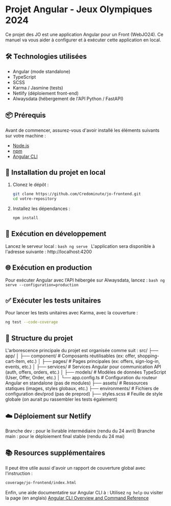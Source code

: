 # Projet Angular - Jeux Olympiques 2024

Ce projet des JO est une application Angular pour un Front (WebJO24). Ce manuel va vous aider à configurer et à exécuter cette application en local.

## 🛠️ Technologies utilisées

- Angular (mode standalone)
- TypeScript
- SCSS
- Karma / Jasmine (tests)
- Netlify (déploiement front-end)
- Alwaysdata (hébergement de l'API Python / FastAPI)

## 📦 Prérequis

Avant de commencer, assurez-vous d'avoir installé les éléments suivants sur votre machine :

- [Node.js](https://nodejs.org/)
- [npm](https://www.npmjs.com/)
- [Angular CLI](https://github.com/angular/angular-cli)

## 🚀 Installation du projet en local

1. Clonez le dépôt :
    ```bash
    git clone https://github.com/Credominute/jo-frontend.git
    cd votre-repository
    ```

2. Installez les dépendances :
    ```bash
    npm install
    ```
    
## 🧪 Exécution en développement

Lancez le serveur local :
    ```bash
    ng serve
    ```
L'application sera disponible à l'adresse suivante : http://localhost:4200


## 🌐 Exécution en production

Pour exécuter Angular avec l’API hébergée sur Alwaysdata, lancez :
    ```bash
    ng serve --configuration=production
    ```

## ✅ Exécuter les tests unitaires

Pour lancer les tests unitaires avec Karma, avec la couverture :

```bash
ng test --code-coverage
```

## 📁 Structure du projet

L'arborescence principale du projet est organisée comme suit :
src/
├── app/
│   ├── component/             # Composants réutilisables (ex: offer, shopping-cart-item, etc.)
│   ├── pages/                  # Pages principales (ex: offers, sign-log-in, events, etc.)
│   ├── services/               # Services Angular pour communication API (auth, offers, orders, etc.)
│   ├── models/                 # Modèles de données TypeScript (User, Offer, Order, etc.)
│   └── app.config.ts           # Configuration du routeur Angular en standalone (pas de modules)
├── assets/                     # Ressources statiques (images, styles globaux, etc.)
├── environments/               # Fichiers de configuration dev/prod (pas de preprod)
├── styles.scss                 # Feuille de style globale (on aurait pu rassembler les tests également)

## ☁️ Déploiement sur Netlify

Branche dev : pour le livrable intermédiaire (rendu du 24 avril)
Branche main : pour le déploiement final stable (rendu du 24 mai)

## 📚 Resources supplémentaires

Il peut être utile aussi d'avoir un rapport de couverture global avec l'instruction :

```bash
coverage/jo-frontend/index.html
```
Enfin, une aide documentatire sur Angular CLI à :
   Utilisez `ng help` ou visiter la page (en anglais) [Angular CLI Overview and Command Reference](https://angular.io/cli)

